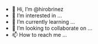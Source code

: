- 👋 Hi, I’m @hirobrinez
- 👀 I’m interested in ...
- 🌱 I’m currently learning ...
- 💞️ I’m looking to collaborate on ...
- 📫 How to reach me ...

<!---
hirobrinez/hirobrinez is a ✨ special ✨ repository because its `README.md` (this file) appears on your GitHub profile.
You can click the Preview link to take a look at your changes.
--->
